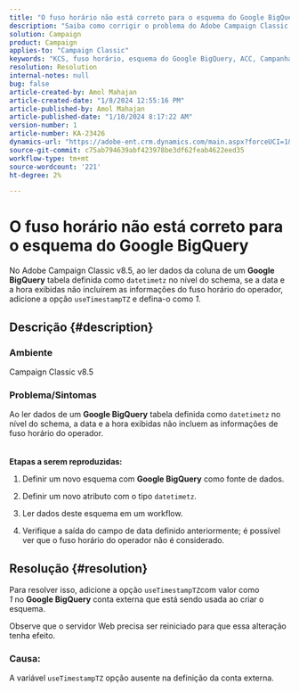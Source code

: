 ```yaml
---
title: "O fuso horário não está correto para o esquema do Google BigQuery"
description: "Saiba como corrigir o problema do Adobe Campaign Classic em que o fuso horário não é correto para o esquema do Google BigQuery."
solution: Campaign
product: Campaign
applies-to: "Campaign Classic"
keywords: "KCS, fuso horário, esquema do Google BigQuery, ACC, Campanha"
resolution: Resolution
internal-notes: null
bug: false
article-created-by: Amol Mahajan
article-created-date: "1/8/2024 12:55:16 PM"
article-published-by: Amol Mahajan
article-published-date: "1/10/2024 8:17:22 AM"
version-number: 1
article-number: KA-23426
dynamics-url: "https://adobe-ent.crm.dynamics.com/main.aspx?forceUCI=1&pagetype=entityrecord&etn=knowledgearticle&id=e6e5f024-25ae-ee11-a569-6045bd006295"
source-git-commit: c75ab794639abf423978be3df62feab4622eed35
workflow-type: tm+mt
source-wordcount: '221'
ht-degree: 2%

---
```


# O fuso horário não está correto para o esquema do Google BigQuery


No Adobe Campaign Classic v8.5, ao ler dados da coluna de um <b>Google BigQuery</b> tabela definida como `datetimetz` no nível do schema, se a data e a hora exibidas não incluírem as informações do fuso horário do operador, adicione a opção `useTimestampTZ` e defina-o como *1.*

## Descrição {#description}


### <b>Ambiente</b>

Campaign Classic v8.5



### <b>Problema/Sintomas</b>

Ao ler dados de um <b>Google BigQuery</b> tabela definida como `datetimetz` no nível do schema, a data e a hora exibidas não incluem as informações de fuso horário do operador.
<br> <br><br>
<b>Etapas a serem reproduzidas:</b>

1. Definir um novo esquema com <b>Google BigQuery</b> como fonte de dados.


2. Definir um novo atributo com o tipo `datetimetz`.


3. Ler dados deste esquema em um workflow.


4. Verifique a saída do campo de data definido anteriormente; é possível ver que o fuso horário do operador não é considerado.



## Resolução {#resolution}


Para resolver isso, adicione a opção `useTimestampTZ`com valor como *1* no <b>Google BigQuery</b> conta externa que está sendo usada ao criar o esquema.

Observe que o servidor Web precisa ser reiniciado para que essa alteração tenha efeito.

### <b>Causa:</b>

A variável `useTimestampTZ` opção ausente na definição da conta externa.
